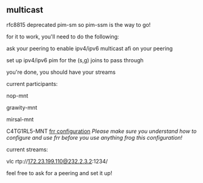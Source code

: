 ## multicast

rfc8815 deprecated pim-sm so pim-ssm is the way to go!

for it to work, you'll need to do the following:

ask your peering to enable ipv4/ipv6 multicast afi on your peering

set up ipv4/ipv6 pim for the (s,g) joins to pass through

you're done, you should have your streams

current participants:

nop-mnt

grawity-mnt

mirsal-mnt

C4TG1RL5-MNT 
[frr configuration](https://git.lemonsh.moe/C4TG1RL5/dn42/src/branch/master/lab.rtr.famfo.catgirls.dn42/frr) 
_Please make sure you understand how to configure and use frr before you use anything frog this configuration!_

current streams:

vlc rtp://172.23.199.110@232.2.3.2:1234/

feel free to ask for a peering and set it up!
